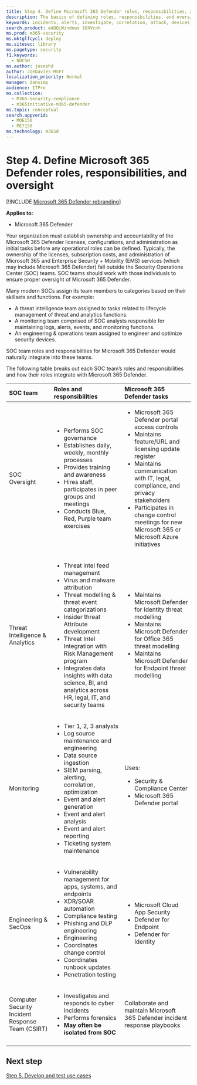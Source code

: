 ```yaml
---
title: Step 4. Define Microsoft 365 Defender roles, responsibilities, and oversight
description: The basics of defining roles, responsibilities, and oversight when integrating Microsoft 365 Defender into your security operations.
keywords: incidents, alerts, investigate, correlation, attack, devices, users, identities, identity, mailbox, email, 365, microsoft, Microsoft 365, incident response, cyber-attack, secops, security operations, soc
search.product: eADQiWindows 10XVcnh
ms.prod: m365-security
ms.mktglfcycl: deploy
ms.sitesec: library
ms.pagetype: security
f1.keywords: 
  - NOCSH
ms.author: josephd
author: JoeDavies-MSFT
localization_priority: Normal
manager: dansimp
audience: ITPro
ms.collection: 
  - M365-security-compliance
  - m365initiative-m365-defender
ms.topic: conceptual
search.appverid: 
  - MOE150
  - MET150
ms.technology: m365d
---
```

# Step 4. Define Microsoft 365 Defender roles, responsibilities, and oversight

[!INCLUDE [Microsoft 365 Defender rebranding](../includes/microsoft-defender.md)]

**Applies to:**
- Microsoft 365 Defender

Your organization must establish ownership and accountability of the Microsoft 365 Defender licenses, configurations, and administration as initial tasks before any operational roles can be defined. Typically, the ownership of the licenses, subscription costs, and administration of Microsoft 365 and Enterprise Security + Mobility (EMS) services (which may include Microsoft 365 Defender) fall outside the Security Operations Center (SOC) teams. SOC teams should work with those individuals to ensure proper oversight of Microsoft 365 Defender. 

Many modern SOCs assign its team members to categories based on their skillsets and functions. For example:

- A threat intelligence team assigned to tasks related to lifecycle management of threat and analytics functions.
- A monitoring team comprised of SOC analysts responsible for maintaining logs, alerts, events, and monitoring functions.
- An engineering & operations team assigned to engineer and optimize security devices.

SOC team roles and responsibilities for Microsoft 365 Defender would naturally integrate into these teams.

The following table breaks out each SOC team’s roles and responsibilities and how their roles integrate with Microsoft 365 Defender.

| SOC team | Roles and responsibilities | Microsoft 365 Defender tasks  |
|:-------|:-----|:-------|
| SOC Oversight | <ul><li>Performs SOC governance</li><li>Establishes daily, weekly, monthly processes</li><li>Provides training and awareness</li><li>Hires staff, participates in peer groups and meetings</li><li>Conducts Blue, Red, Purple team exercises</ul>  | <ul><li>Microsoft 365 Defender portal access controls</li><li>Maintains feature/URL and licensing update register</li><li>Maintains communication with IT, legal, compliance, and privacy stakeholders</li><li>Participates in change control meetings for new Microsoft 365 or Microsoft Azure initiatives</ul> |
| Threat Intelligence & Analytics  | <ul><li>Threat intel feed management</li><li>Virus and malware attribution</li><li>Threat modelling & threat event categorizations</li><li>Insider threat Attribute development </li><li>Threat Intel Integration with Risk Management program</li><li>Integrates data insights with data science, BI, and analytics across HR, legal, IT, and security teams<ul> | <ul><li>Maintains Microsoft Defender for Identity threat modelling</li><li>Maintains Microsoft Defender for Office 365 threat modelling</li><li>Maintains Microsoft Defender for Endpoint threat modelling</ul> |
| Monitoring | <ul><li>Tier 1, 2, 3 analysts</li><li>Log source maintenance and engineering</li><li>Data source ingestion </li><li>SIEM parsing, alerting, correlation, optimization</li><li>Event and alert generation</li><li>Event and alert analysis</li><li>Event and alert reporting</li><li>Ticketing system maintenance</ul> | Uses: <ul><li>Security & Compliance Center</li><li>Microsoft 365 Defender portal</ul> |
| Engineering & SecOps | <ul><li>Vulnerability management for apps, systems, and endpoints</li><li>XDR/SOAR automation</li><li>Compliance testing</li><li>Phishing and DLP engineering</li><li>Engineering</li><li>Coordinates change control</li><li>Coordinates runbook updates</li><li>Penetration testing<ul> | <ul><li>Microsoft Cloud App Security</li><li>Defender for Endpoint</li><li>Defender for Identity</ul> |
| Computer Security Incident Response Team (CSIRT) | <ul><li>Investigates and responds to cyber incidents</li><li>Performs forensics</li><li>**May often be isolated from SOC**</ul> | Collaborate and maintain Microsoft 365 Defender incident response  playbooks |
||||


## Next step

[Step 5. Develop and test use cases](integrate-microsoft-365-defender-secops-use-cases.md)
